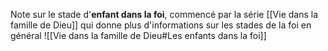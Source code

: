 Note sur le stade d'**enfant dans la foi**, commencé par la série [[Vie dans la famille de Dieu]] qui donne plus d'informations sur les stades de la foi en général
![[Vie dans la famille de Dieu#Les enfants dans la foi]]
